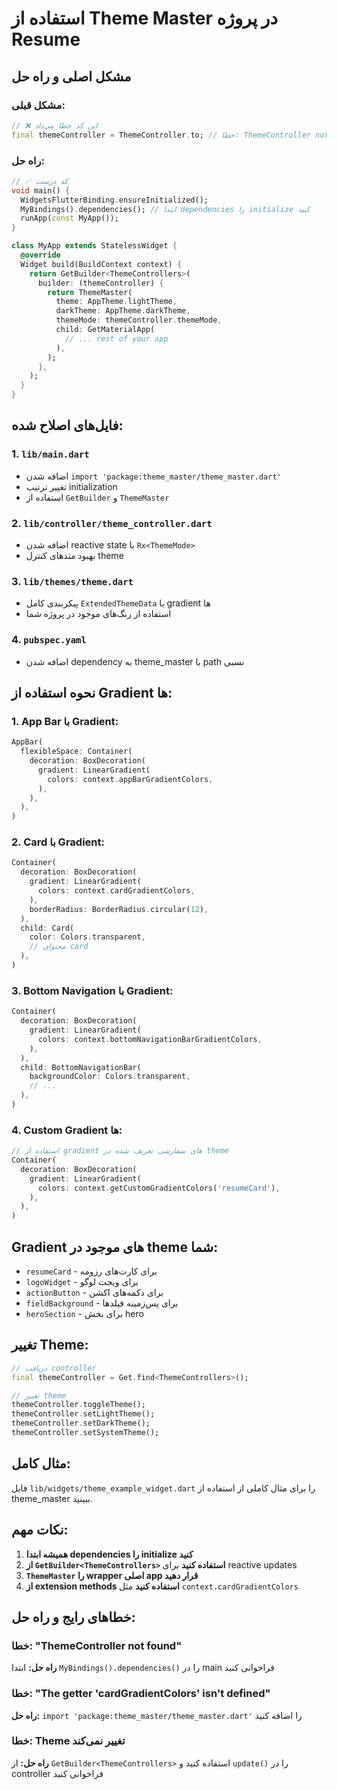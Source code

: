 # استفاده از Theme Master در پروژه Resume

## مشکل اصلی و راه حل

### مشکل قبلی:
```dart
// ❌ این کد خطا می‌داد
final themeController = ThemeController.to; // خطا: ThemeController not found
```

### راه حل:
```dart
// ✅ کد درست
void main() {
  WidgetsFlutterBinding.ensureInitialized();
  MyBindings().dependencies(); // ابتدا dependencies را initialize کنید
  runApp(const MyApp());
}

class MyApp extends StatelessWidget {
  @override
  Widget build(BuildContext context) {
    return GetBuilder<ThemeControllers>(
      builder: (themeController) {
        return ThemeMaster(
          theme: AppTheme.lightTheme,
          darkTheme: AppTheme.darkTheme,
          themeMode: themeController.themeMode,
          child: GetMaterialApp(
            // ... rest of your app
          ),
        );
      },
    );
  }
}
```

## فایل‌های اصلاح شده:

### 1. `lib/main.dart`
- اضافه شدن `import 'package:theme_master/theme_master.dart'`
- تغییر ترتیب initialization
- استفاده از `GetBuilder` و `ThemeMaster`

### 2. `lib/controller/theme_controller.dart`
- اضافه شدن reactive state با `Rx<ThemeMode>`
- بهبود متدهای کنترل theme

### 3. `lib/themes/theme.dart`
- پیکربندی کامل `ExtendedThemeData` با gradient ها
- استفاده از رنگ‌های موجود در پروژه شما

### 4. `pubspec.yaml`
- اضافه شدن dependency به theme_master با path نسبی

## نحوه استفاده از Gradient ها:

### 1. App Bar با Gradient:
```dart
AppBar(
  flexibleSpace: Container(
    decoration: BoxDecoration(
      gradient: LinearGradient(
        colors: context.appBarGradientColors,
      ),
    ),
  ),
)
```

### 2. Card با Gradient:
```dart
Container(
  decoration: BoxDecoration(
    gradient: LinearGradient(
      colors: context.cardGradientColors,
    ),
    borderRadius: BorderRadius.circular(12),
  ),
  child: Card(
    color: Colors.transparent,
    // محتوای card
  ),
)
```

### 3. Bottom Navigation با Gradient:
```dart
Container(
  decoration: BoxDecoration(
    gradient: LinearGradient(
      colors: context.bottomNavigationBarGradientColors,
    ),
  ),
  child: BottomNavigationBar(
    backgroundColor: Colors.transparent,
    // ...
  ),
)
```

### 4. Custom Gradient ها:
```dart
// استفاده از gradient های سفارشی تعریف شده در theme
Container(
  decoration: BoxDecoration(
    gradient: LinearGradient(
      colors: context.getCustomGradientColors('resumeCard'),
    ),
  ),
)
```

## Gradient های موجود در theme شما:

- `resumeCard` - برای کارت‌های رزومه
- `logoWidget` - برای ویجت لوگو
- `actionButton` - برای دکمه‌های اکشن
- `fieldBackground` - برای پس‌زمینه فیلدها
- `heroSection` - برای بخش hero

## تغییر Theme:

```dart
// دریافت controller
final themeController = Get.find<ThemeControllers>();

// تغییر theme
themeController.toggleTheme();
themeController.setLightTheme();
themeController.setDarkTheme();
themeController.setSystemTheme();
```

## مثال کامل:

فایل `lib/widgets/theme_example_widget.dart` را برای مثال کاملی از استفاده از theme_master ببینید.

## نکات مهم:

1. **همیشه ابتدا dependencies را initialize کنید**
2. **از `GetBuilder<ThemeControllers>` استفاده کنید** برای reactive updates
3. **`ThemeMaster` را wrapper اصلی app قرار دهید**
4. **از extension methods استفاده کنید** مثل `context.cardGradientColors`

## خطاهای رایج و راه حل:

### خطا: "ThemeController not found"
**راه حل:** ابتدا `MyBindings().dependencies()` را در main فراخوانی کنید

### خطا: "The getter 'cardGradientColors' isn't defined"
**راه حل:** `import 'package:theme_master/theme_master.dart'` را اضافه کنید

### خطا: Theme تغییر نمی‌کند
**راه حل:** از `GetBuilder<ThemeControllers>` استفاده کنید و `update()` را در controller فراخوانی کنید
